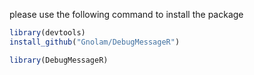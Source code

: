
please use the following command to install the package

```R
library(devtools)
install_github("Gnolam/DebugMessageR")

library(DebugMessageR)
```

